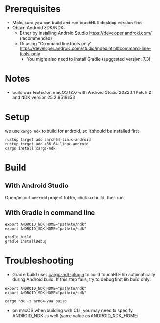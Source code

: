 # Prerequisites

- Make sure you can build and run touchHLE desktop version first
- Obtain Android SDK/NDK:
  - Either by installing Android Studio https://developer.android.com/ (recommended)
  - Or using "Command line tools only" https://developer.android.com/studio/index.html#command-line-tools-only
    - You might also need to install Gradle (suggested version: 7.3)

# Notes

- build was tested on macOS 12.6 with Android Studio 2022.1.1 Patch 2 and NDK version 25.2.9519653

# Setup

we use `cargo ndk` to build for android, so it should be installed first

```
rustup target add aarch64-linux-android
rustup target add x86_64-linux-android
cargo install cargo-ndk
```

# Build

## With Android Studio

Open/import `android` project folder, click on build, then run

## With Gradle in command line

```
export ANDROID_NDK_HOME="path/to/ndk"
export ANDROID_SDK_HOME="path/to/sdk"

gradle build
gradle installDebug
```

# Troubleshooting

- Gradle build uses [cargo-ndk-plugin](https://github.com/willir/cargo-ndk-android-gradle) to build touchHLE lib automatically during Android build.
If this step fails, try to debug first lib build only:

```
export ANDROID_NDK_HOME="path/to/ndk"
export ANDROID_SDK_HOME="path/to/sdk"

cargo ndk -t arm64-v8a build
```

- on macOS when building with CLI, you may need to specify ANDROID_NDK as well (same value as ANDROID_NDK_HOME)
